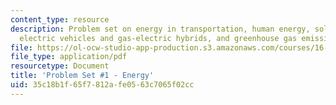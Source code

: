 ```yaml
---
content_type: resource
description: Problem set on energy in transportation, human energy, solar power, biofuels,
  electric vehicles and gas-electric hybrids, and greenhouse gas emissions.
file: https://ol-ocw-studio-app-production.s3.amazonaws.com/courses/16-682-technology-in-transportation-spring-2011/35c18b1f65f7812afe0563c7065f02cc_MIT16_682S11_ques1.pdf
file_type: application/pdf
resourcetype: Document
title: 'Problem Set #1 - Energy'
uid: 35c18b1f-65f7-812a-fe05-63c7065f02cc
---
```

